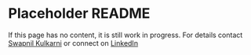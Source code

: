 # Placeholder README

If this page has no content, it is still work in progress. For details contact [Swapnil Kulkarni](mailto:toswapnilkulkarni@gmail.com) or connect on [LinkedIn](https://www.linkedin.com/in/meswapnilk/)